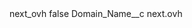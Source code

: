 <?xml version="1.0" encoding="UTF-8"?>
<CustomMetadata xmlns="http://soap.sforce.com/2006/04/metadata" xmlns:xsi="http://www.w3.org/2001/XMLSchema-instance" xmlns:xsd="http://www.w3.org/2001/XMLSchema">
    <label>next_ovh</label>
    <protected>false</protected>
    <values>
        <field>Domain_Name__c</field>
        <value xsi:type="xsd:string">next.ovh</value>
    </values>
</CustomMetadata>
